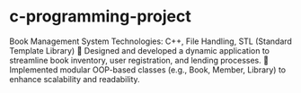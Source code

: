 # c-programming-project
Book Management System Technologies: C++, File Handling, STL (Standard Template Library)   Designed and developed a dynamic application to streamline book inventory, user  registration, and lending processes.   Implemented modular OOP-based classes (e.g., Book, Member, Library) to enhance  scalability and readability.  
